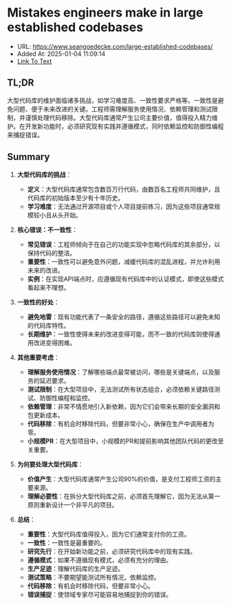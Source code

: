 # Mistakes engineers make in large established codebases
- URL: https://www.seangoedecke.com/large-established-codebases/
- Added At: 2025-01-04 11:09:14
- [Link To Text](2025-01-04-mistakes-engineers-make-in-large-established-codebases_raw.md)

## TL;DR
大型代码库的维护面临诸多挑战，如学习难度高、一致性要求严格等。一致性是避免问题、便于未来改进的关键。工程师需理解服务使用情况、依赖管理和测试限制，并谨慎处理代码移除。大型代码库通常产生公司主要价值，值得投入精力维护。在开发新功能时，必须研究现有实践并遵循模式，同时依赖监控和防御性编程来捕捉错误。

## Summary
1. **大型代码库的挑战**：
   - **定义**：大型代码库通常包含数百万行代码，由数百名工程师共同维护，且代码库的初始版本至少有十年历史。
   - **学习难度**：无法通过开源项目或个人项目提前练习，因为这些项目通常规模较小且从头开始。

2. **核心错误：不一致性**：
   - **常见错误**：工程师倾向于在自己的功能实现中忽略代码库的其余部分，以保持代码的整洁。
   - **重要性**：一致性可以避免意外问题，减缓代码库的混乱进程，并允许利用未来的改进。
   - **实例**：在实现API端点时，应遵循现有代码库中的认证模式，即使这些模式看起来不理想。

3. **一致性的好处**：
   - **避免地雷**：现有功能代表了一条安全的路径，遵循这些路径可以避免未知的代码库特性。
   - **长期维护**：一致性使得未来的改进变得可能，而不一致的代码库则使得通用改进变得困难。

4. **其他重要考虑**：
   - **理解服务使用情况**：了解哪些端点最常被访问，哪些是关键端点，以及服务的延迟要求。
   - **测试限制**：在大型项目中，无法测试所有状态组合，必须依赖关键路径测试、防御性编程和监控。
   - **依赖管理**：非常不情愿地引入新依赖，因为它们会带来长期的安全漏洞和包更新成本。
   - **代码移除**：有机会时移除代码，但要非常小心，确保在生产中调用者为零。
   - **小规模PR**：在大型项目中，小规模的PR和提前影响其他团队代码的更改至关重要。

5. **为何要处理大型代码库**：
   - **价值产生**：大型代码库通常产生公司90%的价值，是支付工程师工资的主要来源。
   - **理解必要性**：在拆分大型代码库之前，必须首先理解它，因为无法从第一原则重新设计一个非平凡的项目。

6. **总结**：
   - **重要性**：大型代码库值得投入，因为它们通常支付你的工资。
   - **一致性**：一致性是最重要的。
   - **研究先行**：在开始新功能之前，必须研究代码库中的现有实践。
   - **遵循模式**：如果不遵循现有模式，必须有充分的理由。
   - **生产足迹**：理解代码库的生产足迹。
   - **测试策略**：不要期望能测试所有情况，依赖监控。
   - **代码移除**：有机会时移除代码，但要非常小心。
   - **错误捕捉**：使领域专家尽可能容易地捕捉到你的错误。
